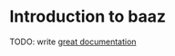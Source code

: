 # Introduction to baaz

TODO: write [great documentation](http://jacobian.org/writing/what-to-write/)
